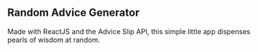 ## Random Advice Generator
Made with ReactJS and the Advice Slip API, this simple little app dispenses pearls of wisdom at random.
